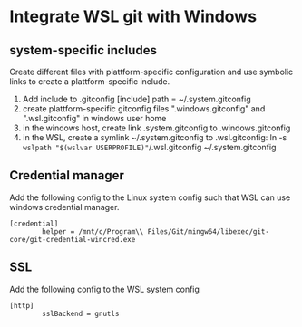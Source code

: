 # Integrate WSL git with Windows
## system-specific includes
Create different files with plattform-specific configuration and use symbolic links to create a plattform-specific include.
1. Add include to .gitconfig
[include]
    path = ~/.system.gitconfig
2. create plattform-specific gitconfig files ".windows.gitconfig" and ".wsl.gitconfig" in windows user home
3. in the windows host, create link .system.gitconfig to .windows.gitconfig 
4. in the WSL, create a symlink ~/.system.gitconfig to .wsl.gitconfig: ln -s `wslpath "$(wslvar USERPROFILE)"`/.wsl.gitconfig ~/.system.gitconfig

## Credential manager
Add the following config to the Linux system config such that WSL can use windows credential manager.
```
[credential]
        helper = /mnt/c/Program\\ Files/Git/mingw64/libexec/git-core/git-credential-wincred.exe
```
## SSL
Add the following config to the WSL system config
```
[http]
        sslBackend = gnutls
```
